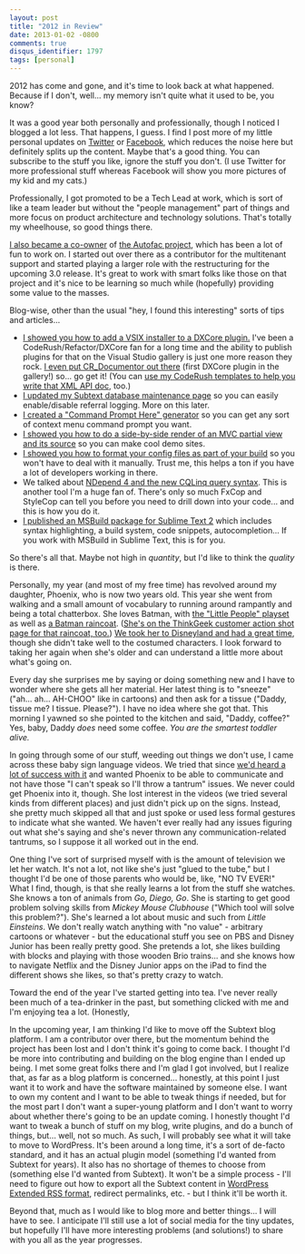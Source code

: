 ```yaml
---
layout: post
title: "2012 in Review"
date: 2013-01-02 -0800
comments: true
disqus_identifier: 1797
tags: [personal]
---
```

2012 has come and gone, and it's time to look back at what happened.
Because if I don't, well... my memory isn't quite what it used to be, you
know?

It was a good year both personally and professionally, though I noticed
I blogged a lot less. That happens, I guess. I find I post more of my
little personal updates on [Twitter](http://twitter.com/tillig) or
[Facebook](http://www.facebook.com/tillig), which reduces the noise here
but definitely splits up the content. Maybe that's a good thing. You can
subscribe to the stuff you like, ignore the stuff you don't. (I use
Twitter for more professional stuff whereas Facebook will show you more
pictures of my kid and my cats.)

Professionally, I got promoted to be a Tech Lead at work, which is sort
of like a team leader but without the "people management" part of things
and more focus on product architecture and technology solutions. That's
totally my wheelhouse, so good things there.

[I also became a
co-owner](/archive/2012/10/12/autofac-project-update-ownership-changes-3-0-coming-soon.aspx)
of [the Autofac project](http://autofac.googlecode.com/), which has been
a lot of fun to work on. I started out over there as a contributor for
the multitenant support and started playing a larger role with the
restructuring for the upcoming 3.0 release. It's great to work with
smart folks like those on that project and it's nice to be learning so
much while (hopefully) providing some value to the masses.

Blog-wise, other than the usual "hey, I found this interesting" sorts of
tips and articles...

-   [I showed you how to add a VSIX installer to a DXCore
    plugin.](/archive/2012/02/01/how-to-add-a-vsix-installer-to-a-dxcore-plugin.aspx)
    I've been a CodeRush/Refactor/DXCore fan for a long time and the
    ability to publish plugins for that on the Visual Studio gallery is
    just one more reason they rock. [I even put CR_Documentor out
    there](/archive/2012/02/16/cr_documentor-3-0-0-0-is-in-the-visual-studio.aspx)
    (first DXCore plugin in the gallery!) so... go get it! (You can [use
    my CodeRush templates to help you write that XML API
    doc](/archive/2012/08/08/use-coderush-templates-to-help-write-xml-api-documentation.aspx),
    too.)
-   [I updated my Subtext database maintenance
    page](/archive/2011/06/17/easier-subtext-2-5-2-0-maintenance.aspx)
    so you can easily enable/disable referral logging. More on this
    later.
-   [I created a "Command Prompt Here"
    generator](http://app.paraesthesia.com/CommandPromptHere/) so you can get any sort
    of context menu command prompt you want.
-   [I showed you how to do a side-by-side render of an MVC partial view
    and its
    source](/archive/2012/05/09/html-demopartial-side-by-side-render-and-code-for-partial.aspx)
    so you can make cool demo sites.
-   [I showed you how to format your config files as part of your
    build](/archive/2012/06/22/format-configuration-files-on-build.aspx)
    so you won't have to deal with it manually. Trust me, this helps a
    ton if you have a lot of developers working in there.
-   We talked about [NDepend 4 and the new CQLinq query
    syntax](/archive/2012/08/10/ndepend-4-cqlinq-ndepend-api-and-beyond.aspx).
    This is another tool I'm a huge fan of. There's only so much FxCop
    and StyleCop can tell you before you need to drill down into your
    code... and this is how you do it.
-   [I published an MSBuild package for Sublime Text
    2](/archive/2012/07/12/sublimemsbuild-msbuild-package-for-sublime-text-2.aspx)
    which includes syntax highlighting, a build system, code snippets,
    autocompletion... If you work with MSBuild in Sublime Text, this is
    for you.

So there's all that. Maybe not high in *quantity*, but I'd like to think
the *quality* is there.

Personally, my year (and most of my free time) has revolved around my
daughter, Phoenix, who is now two years old. This year she went from
walking and a small amount of vocabulary to running around rampantly and
being a total chatterbox. She loves Batman, with [the "Little People"
playset](/archive/2012/03/15/a-typical-play-session-with-my-toddler.aspx)
as well as [a Batman
raincoat](/archive/2012/08/24/my-toddler-party-rock-and-ocd.aspx).
([She's on the ThinkGeek customer action shot page for that raincoat,
too.](http://www.thinkgeek.com/product/edb4/action/218aa89/)) [We took
her to Disneyland and had a great
time](/archive/2012/11/09/disneyland-2012.aspx), though she didn't take
well to the costumed characters. I look forward to taking her again when
she's older and can understand a little more about what's going on.

Every day she surprises me by saying or doing something new and I have
to wonder where she gets all her material. Her latest thing is to
"sneeze" ("ah... ah... AH-CHOO" like in cartoons) and then ask for a tissue
("Daddy, tissue me? I tissue. Please?"). I have no idea where she got
that. This morning I yawned so she pointed to the kitchen and said,
"Daddy, coffee?" Yes, baby, Daddy *does* need some coffee. *You are the
smartest toddler alive.*

In going through some of our stuff, weeding out things we don't use, I
came across these baby sign language videos. We tried that since [we'd
heard a lot of success with
it](http://www.hanselman.com/blog/BabySignLanguage.aspx) and wanted
Phoenix to be able to communicate and not have those "I can't speak so
I'll throw a tantrum" issues. We never could get Phoenix into it,
though. She lost interest in the videos (we tried several kinds from
different places) and just didn't pick up on the signs. Instead, she
pretty much skipped all that and just spoke or used less formal gestures
to indicate what she wanted. We haven't ever really had any issues
figuring out what she's saying and she's never thrown any
communication-related tantrums, so I suppose it all worked out in the
end.

One thing I've sort of surprised myself with is the amount of television
we let her watch. It's not a lot, not like she's just "glued to the
tube," but I thought I'd be one of those parents who would be, like, "NO
TV EVER!" What I find, though, is that she really learns a lot from the
stuff she watches. She knows a ton of animals from *Go, Diego, Go*. She
is starting to get good problem solving skills from *Mickey Mouse
Clubhouse* ("Which tool will solve this problem?"). She's learned a lot
about music and such from *Little Einsteins*. We don't really watch
anything with "no value" - arbitrary cartoons or whatever - but the
educational stuff you see on PBS and Disney Junior has been really
pretty good. She pretends a lot, she likes building with blocks and
playing with those wooden Brio trains... and she knows how to navigate
Netflix and the Disney Junior apps on the iPad to find the different
shows she likes, so that's pretty crazy to watch.

Toward the end of the year I've started getting into tea. I've never
really been much of a tea-drinker in the past, but something clicked
with me and I'm enjoying tea a lot. (Honestly,

In the upcoming year, I am thinking I'd like to move off the Subtext
blog platform. I am a contributor over there, but the momentum behind
the project has been lost and I don't think it's going to come back. I
thought I'd be more into contributing and building on the blog engine
than I ended up being. I met some great folks there and I'm glad I got
involved, but I realize that, as far as a blog platform is concerned...
honestly, at this point I just want it to work and have the software
maintained by someone else. I want to own my content and I want to be
able to tweak things if needed, but for the most part I don't want a
super-young platform and I don't want to worry about whether there's
going to be an update coming. I honestly thought I'd want to tweak a
bunch of stuff on my blog, write plugins, and do a bunch of things, but...
well, not so much. As such, I will probably see what it will take to
move to WordPress. It's been around a long time, it's a sort of de-facto
standard, and it has an actual plugin model (something I'd wanted from
Subtext for years). It also has no shortage of themes to choose from
(something else I'd wanted from Subtext). It won't be a simple process -
I'll need to figure out how to export all the Subtext content in
[WordPress Extended RSS
format](http://ipggi.wordpress.com/2011/03/16/the-wordpress-extended-rss-wxr-exportimport-xml-document-format-decoded-and-explained/),
redirect permalinks, etc. - but I think it'll be worth it.

Beyond that, much as I would like to blog more and better things... I will
have to see. I anticipate I'll still use a lot of social media for the
tiny updates, but hopefully I'll have more interesting problems (and
solutions!) to share with you all as the year progresses.

